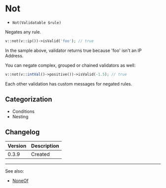 # Not

- `Not(Validatable $rule)`

Negates any rule.

```php
v::not(v::ip())->isValid('foo'); // true
```

In the sample above, validator returns true because 'foo' isn't an IP Address.

You can negate complex, grouped or chained validators as well:

```php
v::not(v::intVal()->positive())->isValid(-1.5); // true
```

Each other validation has custom messages for negated rules.

## Categorization

- Conditions
- Nesting

## Changelog

Version | Description
--------|-------------
  0.3.9 | Created

***
See also:

- [NoneOf](NoneOf.md)
